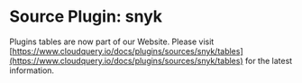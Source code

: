 # Source Plugin: snyk

Plugins tables are now part of our Website. Please visit [https://www.cloudquery.io/docs/plugins/sources/snyk/tables](https://www.cloudquery.io/docs/plugins/sources/snyk/tables) for the latest information.